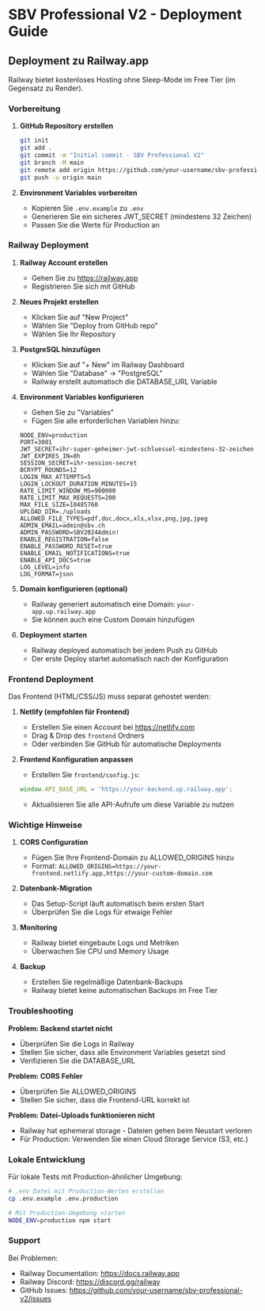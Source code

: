# SBV Professional V2 - Deployment Guide

## Deployment zu Railway.app

Railway bietet kostenloses Hosting ohne Sleep-Mode im Free Tier (im Gegensatz zu Render).

### Vorbereitung

1. **GitHub Repository erstellen**
   ```bash
   git init
   git add .
   git commit -m "Initial commit - SBV Professional V2"
   git branch -M main
   git remote add origin https://github.com/your-username/sbv-professional-v2.git
   git push -u origin main
   ```

2. **Environment Variables vorbereiten**
   - Kopieren Sie `.env.example` zu `.env`
   - Generieren Sie ein sicheres JWT_SECRET (mindestens 32 Zeichen)
   - Passen Sie die Werte für Production an

### Railway Deployment

1. **Railway Account erstellen**
   - Gehen Sie zu https://railway.app
   - Registrieren Sie sich mit GitHub

2. **Neues Projekt erstellen**
   - Klicken Sie auf "New Project"
   - Wählen Sie "Deploy from GitHub repo"
   - Wählen Sie Ihr Repository

3. **PostgreSQL hinzufügen**
   - Klicken Sie auf "+ New" im Railway Dashboard
   - Wählen Sie "Database" → "PostgreSQL"
   - Railway erstellt automatisch die DATABASE_URL Variable

4. **Environment Variables konfigurieren**
   - Gehen Sie zu "Variables"
   - Fügen Sie alle erforderlichen Variablen hinzu:

   ```
   NODE_ENV=production
   PORT=3001
   JWT_SECRET=ihr-super-geheimer-jwt-schluessel-mindestens-32-zeichen
   JWT_EXPIRES_IN=8h
   SESSION_SECRET=ihr-session-secret
   BCRYPT_ROUNDS=12
   LOGIN_MAX_ATTEMPTS=5
   LOGIN_LOCKOUT_DURATION_MINUTES=15
   RATE_LIMIT_WINDOW_MS=900000
   RATE_LIMIT_MAX_REQUESTS=200
   MAX_FILE_SIZE=10485760
   UPLOAD_DIR=./uploads
   ALLOWED_FILE_TYPES=pdf,doc,docx,xls,xlsx,png,jpg,jpeg
   ADMIN_EMAIL=admin@sbv.ch
   ADMIN_PASSWORD=SBV2024Admin!
   ENABLE_REGISTRATION=false
   ENABLE_PASSWORD_RESET=true
   ENABLE_EMAIL_NOTIFICATIONS=true
   ENABLE_API_DOCS=true
   LOG_LEVEL=info
   LOG_FORMAT=json
   ```

5. **Domain konfigurieren (optional)**
   - Railway generiert automatisch eine Domain: `your-app.up.railway.app`
   - Sie können auch eine Custom Domain hinzufügen

6. **Deployment starten**
   - Railway deployed automatisch bei jedem Push zu GitHub
   - Der erste Deploy startet automatisch nach der Konfiguration

### Frontend Deployment

Das Frontend (HTML/CSS/JS) muss separat gehostet werden:

1. **Netlify (empfohlen für Frontend)**
   - Erstellen Sie einen Account bei https://netlify.com
   - Drag & Drop des `frontend` Ordners
   - Oder verbinden Sie GitHub für automatische Deployments

2. **Frontend Konfiguration anpassen**
   - Erstellen Sie `frontend/config.js`:
   ```javascript
   window.API_BASE_URL = 'https://your-backend.up.railway.app';
   ```
   - Aktualisieren Sie alle API-Aufrufe um diese Variable zu nutzen

### Wichtige Hinweise

1. **CORS Configuration**
   - Fügen Sie Ihre Frontend-Domain zu ALLOWED_ORIGINS hinzu
   - Format: `ALLOWED_ORIGINS=https://your-frontend.netlify.app,https://your-custom-domain.com`

2. **Datenbank-Migration**
   - Das Setup-Script läuft automatisch beim ersten Start
   - Überprüfen Sie die Logs für etwaige Fehler

3. **Monitoring**
   - Railway bietet eingebaute Logs und Metriken
   - Überwachen Sie CPU und Memory Usage

4. **Backup**
   - Erstellen Sie regelmäßige Datenbank-Backups
   - Railway bietet keine automatischen Backups im Free Tier

### Troubleshooting

**Problem: Backend startet nicht**
- Überprüfen Sie die Logs in Railway
- Stellen Sie sicher, dass alle Environment Variables gesetzt sind
- Verifizieren Sie die DATABASE_URL

**Problem: CORS Fehler**
- Überprüfen Sie ALLOWED_ORIGINS
- Stellen Sie sicher, dass die Frontend-URL korrekt ist

**Problem: Datei-Uploads funktionieren nicht**
- Railway hat ephemeral storage - Dateien gehen beim Neustart verloren
- Für Production: Verwenden Sie einen Cloud Storage Service (S3, etc.)

### Lokale Entwicklung

Für lokale Tests mit Production-ähnlicher Umgebung:

```bash
# .env Datei mit Production-Werten erstellen
cp .env.example .env.production

# Mit Production-Umgebung starten
NODE_ENV=production npm start
```

### Support

Bei Problemen:
- Railway Documentation: https://docs.railway.app
- Railway Discord: https://discord.gg/railway
- GitHub Issues: https://github.com/your-username/sbv-professional-v2/issues